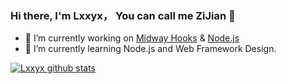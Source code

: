 ### Hi there, I'm Lxxyx， You can call me ZiJian 👋

- 🔭 I’m currently working on [Midway Hooks](https://github.com/midwayjs/hooks) & [Node.js](https://github.com/nodejs/node)
- 🌱 I’m currently learning Node.js and Web Framework Design.

[![Lxxyx github stats](https://github-readme-stats.vercel.app/api?username=lxxyx&show_icons=true&count_private=true)](https://github.com/anuraghazra/github-readme-stats)
